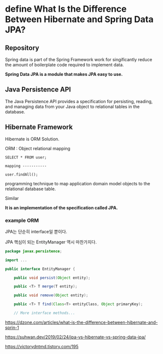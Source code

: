 
# define What Is the Difference Between Hibernate and Spring Data JPA?

## Repository <Spring Data JPA>

Spring data is part of the Spring Framework work for singificantly reduce the amount of boilerplate code required to implement data.


**Spring Data JPA is a module that makes JPA easy to use.**

## Java Persistence API

The Java Persistence API provides a specification for persisting, reading, and managing data from your Java object to relational tables in the database.


## Hibernate **Framework**

Hibernate is ORM Solution.

ORM : Object relational mapping

```
SELECT * FROM user; 

mapping -----------

user.findAll();

```

programming technique to map application domain model objects to the relational database table.

Similar 


**It is an implementation of the specification called JPA.**



### example ORM

JPA는 단순히 interface일 뿐이다.

JPA 핵심이 되는 EntityManager 역시 마찬가지다.

```java
package javax.persistence;

import ...

public interface EntityManager {

    public void persist(Object entity);

    public <T> T merge(T entity);

    public void remove(Object entity);

    public <T> T find(Class<T> entityClass, Object primaryKey);

    // More interface methods...
```


https://dzone.com/articles/what-is-the-difference-between-hibernate-and-sprin-1

https://suhwan.dev/2019/02/24/jpa-vs-hibernate-vs-spring-data-jpa/

https://victorydntmd.tistory.com/195
